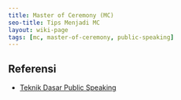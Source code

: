 ```yaml
---
title: Master of Ceremony (MC)
seo-title: Tips Menjadi MC
layout: wiki-page
tags: [mc, master-of-ceremony, public-speaking]
---
```


## Referensi
- [Teknik Dasar Public Speaking](https://www.youtube.com/watch?v=47ZCSPmzskw)
